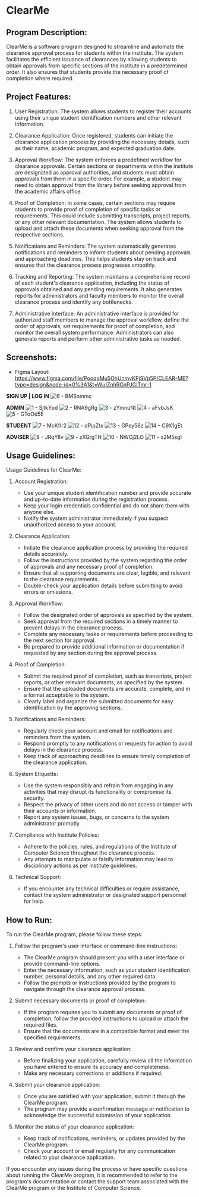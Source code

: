 
# ClearMe



## Program Description:
ClearMe is a software program designed to streamline and automate the clearance approval process for students within the institute. The system facilitates the efficient issuance of clearances by allowing students to obtain approvals from specific sections of the institute in a predetermined order. It also ensures that students provide the necessary proof of completion where required.



## Project Features:
1. User Registration: The system allows students to register their accounts using their unique student identification numbers and other relevant information.

2. Clearance Application: Once registered, students can initiate the clearance application process by providing the necessary details, such as their name, academic program, and expected graduation date.

3. Approval Workflow: The system enforces a predefined workflow for clearance approvals. Certain sections or departments within the institute are designated as approval authorities, and students must obtain approvals from them in a specific order. For example, a student may need to obtain approval from the library before seeking approval from the academic affairs office.

4. Proof of Completion: In some cases, certain sections may require students to provide proof of completion of specific tasks or requirements. This could include submitting transcripts, project reports, or any other relevant documentation. The system allows students to upload and attach these documents when seeking approval from the respective sections.

5. Notifications and Reminders: The system automatically generates notifications and reminders to inform students about pending approvals and approaching deadlines. This helps students stay on track and ensures that the clearance process progresses smoothly.

6. Tracking and Reporting: The system maintains a comprehensive record of each student's clearance application, including the status of approvals obtained and any pending requirements. It also generates reports for administrators and faculty members to monitor the overall clearance process and identify any bottlenecks.

7. Administrative Interface: An administrative interface is provided for authorized staff members to manage the approval workflow, define the order of approvals, set requirements for proof of completion, and monitor the overall system performance. Administrators can also generate reports and perform other administrative tasks as needed.



## Screenshots:
- Figma Layout: https://www.figma.com/file/PooqpMu5OhUnmvKPjSVp5P/CLEAR-ME?type=design&node-id=0%3A1&t=WuIZnhRGnPJGlTmr-1
   
**SIGN UP | LOG IN** 
![6 - BMSnmmc](https://github.com/CMSC100/project-araez_gonzales_repaso_sabile/assets/125255934/5d898572-142b-45f2-ae30-bd84ac43aa31)

**ADMIN**
![1 - SjtkYpd](https://github.com/CMSC100/project-araez_gonzales_repaso_sabile/assets/125255934/28029f63-a3ef-45df-b069-404b23b9fca7)
![2 - RNA9gRg](https://github.com/CMSC100/project-araez_gonzales_repaso_sabile/assets/125255934/5eb6c929-57d3-4c0b-b902-c46af6d49819)
![3 - zYmnuNt](https://github.com/CMSC100/project-araez_gonzales_repaso_sabile/assets/125255934/0814da99-888d-4bbe-b671-247a80130f85)
![4 - aFvbJsK](https://github.com/CMSC100/project-araez_gonzales_repaso_sabile/assets/125255934/86ef60f1-40b0-465d-931e-f60bd0708eca)
![5 - GToOd5E](https://github.com/CMSC100/project-araez_gonzales_repaso_sabile/assets/125255934/c6f4c024-d506-4400-aaff-bb461cd7e348)

**STUDENT**
![7 - McKfIr2](https://github.com/CMSC100/project-araez_gonzales_repaso_sabile/assets/125255934/54737f1b-3384-46ab-bdb1-25a448742bc8)
![12 - dPipZtx](https://github.com/CMSC100/project-araez_gonzales_repaso_sabile/assets/125255934/87cb3110-2457-4bfc-9756-7fd87c0f94f3)
![13 - GPey56z](https://github.com/CMSC100/project-araez_gonzales_repaso_sabile/assets/125255934/e575b68b-abe9-46c8-a243-3afd41e22df9)
![14 - C9X1gEt](https://github.com/CMSC100/project-araez_gonzales_repaso_sabile/assets/125255934/547002a5-5bc1-4991-9d7c-3a45bdc02225)

**ADVISER**
![8 - JRqYlIv](https://github.com/CMSC100/project-araez_gonzales_repaso_sabile/assets/125255934/2cb6bfef-14d8-4c71-a6e9-1bd04b4f7217)
![9 - zXGrgTH](https://github.com/CMSC100/project-araez_gonzales_repaso_sabile/assets/125255934/74653c1e-603e-4b64-a7a3-8adbf3979e27)
![10 - NWCj2LO](https://github.com/CMSC100/project-araez_gonzales_repaso_sabile/assets/125255934/054751bb-5c04-4e25-894c-0da6279e3f83)
![11 - x2M5sgI](https://github.com/CMSC100/project-araez_gonzales_repaso_sabile/assets/125255934/15b3f9c1-bc9a-4290-8a6e-e21477a2f6c5)


## Usage Guidelines:
Usage Guidelines for ClearMe:
1. Account Registration:
   - Use your unique student identification number and provide accurate and up-to-date information during the registration process.
   - Keep your login credentials confidential and do not share them with anyone else.
   - Notify the system administrator immediately if you suspect unauthorized access to your account.

2. Clearance Application:
   - Initiate the clearance application process by providing the required details accurately.
   - Follow the instructions provided by the system regarding the order of approvals and any necessary proof of completion.
   - Ensure that all supporting documents are clear, legible, and relevant to the clearance requirements.
   - Double-check your application details before submitting to avoid errors or omissions.

3. Approval Workflow:
   - Follow the designated order of approvals as specified by the system.
   - Seek approval from the required sections in a timely manner to prevent delays in the clearance process.
   - Complete any necessary tasks or requirements before proceeding to the next section for approval.
   - Be prepared to provide additional information or documentation if requested by any section during the approval process.

4. Proof of Completion:
   - Submit the required proof of completion, such as transcripts, project reports, or other relevant documents, as specified by the system.
   - Ensure that the uploaded documents are accurate, complete, and in a format acceptable to the system.
   - Clearly label and organize the submitted documents for easy identification by the approving sections.

5. Notifications and Reminders:
   - Regularly check your account and email for notifications and reminders from the system.
   - Respond promptly to any notifications or requests for action to avoid delays in the clearance process.
   - Keep track of approaching deadlines to ensure timely completion of the clearance application.

6. System Etiquette:
   - Use the system responsibly and refrain from engaging in any activities that may disrupt its functionality or compromise its security.
   - Respect the privacy of other users and do not access or tamper with their accounts or information.
   - Report any system issues, bugs, or concerns to the system administrator promptly.

7. Compliance with Institute Policies:
   - Adhere to the policies, rules, and regulations of the Institute of Computer Science throughout the clearance process.
   - Any attempts to manipulate or falsify information may lead to disciplinary actions as per institute guidelines.

8. Technical Support:
   - If you encounter any technical difficulties or require assistance, contact the system administrator or designated support personnel for help.



## How to Run:
To run the ClearMe program, please follow these steps:
1. Follow the program's user interface or command-line instructions:
   - The ClearMe program should present you with a user interface or provide command-line options.
   - Enter the necessary information, such as your student identification number, personal details, and any other required data.
   - Follow the prompts or instructions provided by the program to navigate through the clearance approval process.

2. Submit necessary documents or proof of completion:
   - If the program requires you to submit any documents or proof of completion, follow the provided instructions to upload or attach the required files.
   - Ensure that the documents are in a compatible format and meet the specified requirements.

3. Review and confirm your clearance application:
   - Before finalizing your application, carefully review all the information you have entered to ensure its accuracy and completeness.
   - Make any necessary corrections or additions if required.

4. Submit your clearance application:
   - Once you are satisfied with your application, submit it through the ClearMe program.
   - The program may provide a confirmation message or notification to acknowledge the successful submission of your application.

5. Monitor the status of your clearance application:
   - Keep track of notifications, reminders, or updates provided by the ClearMe program.
   - Check your account or email regularly for any communication related to your clearance application.

If you encounter any issues during the process or have specific questions about running the ClearMe program, it is recommended to refer to the program's documentation or contact the support team associated with the ClearMe program or the Institute of Computer Science.
